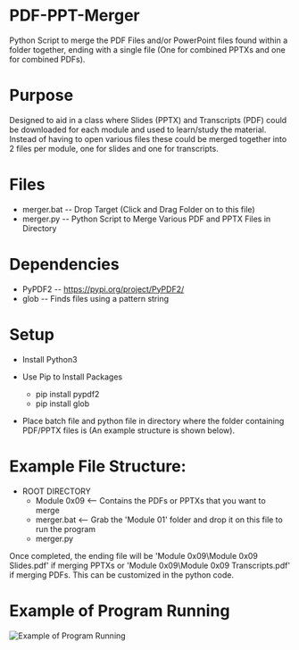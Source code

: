 # PDF-PPT-Merger
Python Script to merge the PDF Files and/or PowerPoint files found within a folder together, ending with a single file (One for combined PPTXs and one for combined PDFs).

# Purpose
Designed to aid in a class where Slides (PPTX) and Transcripts (PDF) could be downloaded for each module and used to learn/study the material. Instead of having to open various files these could be merged together into 2 files per module, one for slides and one for transcripts. 

# Files
* merger.bat -- Drop Target (Click and Drag Folder on to this file)
* merger.py  -- Python Script to Merge Various PDF and PPTX Files in Directory

# Dependencies
* PyPDF2 -- https://pypi.org/project/PyPDF2/
* glob -- Finds files using a pattern string

# Setup
* Install Python3

* Use Pip to Install Packages
  * pip install pypdf2
  * pip install glob

* Place batch file and python file in directory where the folder containing PDF/PPTX files is (An example structure is shown below).

# Example File Structure:
* ROOT DIRECTORY
  * Module 0x09  <-- Contains the PDFs or PPTXs that you want to merge
  * merger.bat <-- Grab the 'Module 01' folder and drop it on this file to run the program
  * merger.py
  
Once completed, the ending file will be 'Module 0x09\Module 0x09 Slides.pdf' if merging PPTXs or 'Module 0x09\Module 0x09 Transcripts.pdf' if merging PDFs. This can be customized in the python code.

# Example of Program Running
![Example of Program Running](https://github.com/shaunfidler/PDF-PPT-Merger/blob/main/Merger%20Running.jpg)

